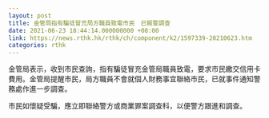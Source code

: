 ```yaml
---
layout: post
title: 金管局指有騙徒冒充局方職員致電市民　已報警調查
date: 2021-06-23 18:44:14.000000000 +08:00
link: https://news.rthk.hk/rthk/ch/component/k2/1597339-20210623.htm
categories: rthk
---
```


金管局表示，收到市民查詢，指有騙徒冒充金管局職員致電，要求市民繳交信用卡費用。金管局提醒市民，局方職員不會就個人財務事宜聯絡市民，已就事件通知警務處作進一步調查。

市民如懷疑受騙，應立即聯絡警方或商業罪案調查科，以便警方跟進和調查。
